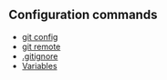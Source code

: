 ## Configuration commands


- [git config](git-config.md)
- [git remote](git-remote.md)
- [.gitignore](git-ignore.md)
- [Variables](git-config.var)

